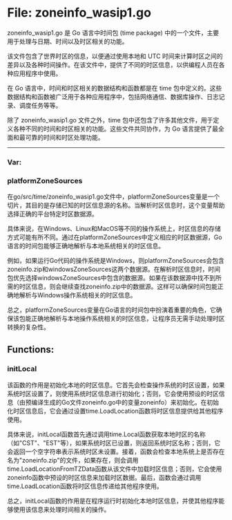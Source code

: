# File: zoneinfo_wasip1.go

zoneinfo_wasip1.go 是 Go 语言中时间包 (time package) 中的一个文件，主要用于处理与日期、时间以及时区相关的功能。

该文件包含了世界时区的信息，以便通过使用本地和 UTC 时间来计算时区之间的差异以及各种时间操作。在该文件中，提供了不同的时区信息，以供编程人员在各种应用程序中使用。

在 Go 语言中，时间和时区相关的数据结构和函数都是在 time 包中定义的。这些数据结构和函数被广泛用于各种应用程序中，包括网络通信、数据库操作、日志记录、调度任务等等。

除了 zoneinfo_wasip1.go 文件之外，time 包中还包含了许多其他文件，用于定义各种不同的时间和时区相关的功能。这些文件共同协作，为 Go 语言提供了最全面和最可靠的时间和时区处理功能。




---

### Var:

### platformZoneSources

在go/src/time/zoneinfo_wasip1.go文件中，platformZoneSources变量是一个切片，其目的是存储已知的时区信息源的名称。当解析时区信息时，这个变量帮助选择正确的平台特定时区数据源。

具体来说，在Windows、Linux和MacOS等不同的操作系统上，时区信息的存储方式可能有所不同。通过在platformZoneSources中定义相应的时区数据源，Go语言的时间包能够正确地解析与本地系统相关的时区信息。

例如，如果运行Go代码的操作系统是Windows，则platformZoneSources会包含zoneinfo.zip和windowsZoneSources这两个数据源。在解析时区信息时，时间包优先选择windowsZoneSources中包含的数据源。如果在该数据源中找不到所需的时区信息，则会继续查找zoneinfo.zip中的数据源。这样可以确保时间包能正确地解析与Windows操作系统相关的时区信息。

总之，platformZoneSources变量在Go语言的时间包中扮演着重要的角色，它确保该包能正确地解析与本地操作系统相关的时区信息，让程序员无需手动处理时区转换的复杂性。



## Functions:

### initLocal

该函数的作用是初始化本地的时区信息。它首先会检查操作系统的时区设置，如果系统时区设置了，则使用系统时区信息进行初始化；否则，它会使用预设的时区信息（由预编译生成的Go文件zoneinfo.go中的变量zoneinfo）来初始化。在初始化时区信息后，它会通过设置time.LoadLocation函数将时区信息提供给其他程序使用。

具体来说，initLocal函数首先通过调用time.Local函数获取本地时区的名称（如"CST"、"EST"等），如果系统时区已设置，则返回系统时区名称；否则，它会返回一个空字符串表示系统时区未设置。接着，函数会检查本地系统上是否存在名为"zoneinfo.zip"的文件，如果存在，则会调用time.LoadLocationFromTZData函数从该文件中加载时区信息；否则，它会使用zoneinfo函数中预设的时区信息来加载时区数据。最后，函数会通过调用time.LoadLocation函数将时区信息传递给其他程序使用。

总之，initLocal函数的作用是在程序运行时初始化本地时区信息，并使其他程序能够使用该信息来处理时间相关的操作。




